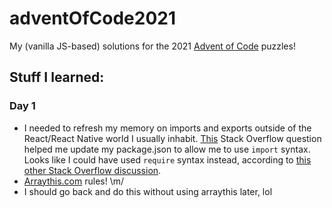 # adventOfCode2021

My (vanilla JS-based) solutions for the 2021 [Advent of Code](adventofcode.com) puzzles!

## Stuff I learned:
### Day 1
* I needed to refresh my memory on imports and exports outside of the React/React Native world I usually inhabit. [This](https://stackoverflow.com/questions/63588714/node9374-warning-to-load-an-es-module-set-type-module) Stack Overflow question helped me update my package.json to allow me to use `import` syntax. Looks like I could have used `require` syntax instead, according to [this other Stack Overflow discussion](https://stackoverflow.com/questions/61401475/why-is-type-module-in-package-json-file).
* [Arraythis.com](https://arraythis.com/) rules! \m/
* I should go back and do this without using arraythis later, lol